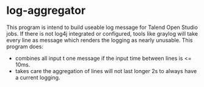 # log-aggregator
This program is intend to build useable log message for Talend Open Studio jobs.
If there is not log4j integrated or configured, tools like graylog will take every line as message which renders the logging as nearly unusable.
This program does:
* combines all input t one message if the input time between lines is <= 10ms.
* takes care the aggregation of lines will not last longer 2s to always have a current logging.
